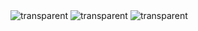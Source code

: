 <img src="https://capsule-render.vercel.app/api?type=transparent&fontColor=1E3A8A&text=When%20life%20gives%20you%20lemons,%20make%20lemonade%20(談笑自若).&height=60&fontSize=24" alt="transparent" />

<img src="https://capsule-render.vercel.app/api?type=transparent&fontColor=1E3A8A&text=Being%20a%20human%20is%20the%20best%20gift%20you%20ever%20gave%20yourself.&height=60&fontSize=24" alt="transparent" />

<img src="https://capsule-render.vercel.app/api?type=transparent&fontColor=1E3A8A&text=백엔드%20개발자%20장동민입니다.%20·ᴗ·&height=60&fontSize=24" alt="transparent" />
 